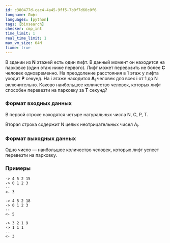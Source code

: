 ```yaml
---
id: c380477d-cac4-4a45-9ff5-7b0f7d60c0f6
longname: Лифт
languages: [python]
tags: [binsearch]
checker: cmp_int
time_limit: 1
real_time_limit: 1
max_vm_size: 64M
fixme: true
---
```



В здании из **N** этажей есть один лифт. В данный момент он находится на парковке (один этаж ниже первого). Лифт может перевозить не более **C** человек одновременно. На преодоление расстояния в 1 этаж у лифта уходит **P** секунд. На i этаже находится **A<sub>i</sub>** человек для всех i от 1 до N включительно. Каково наибольшее количество человек, которых лифт способен перевезти на парковку за **T** секунд?

### Формат входных данных

В первой строке находятся четыре натуральных числа N, C, P, T.

Вторая строка содержит N целых неотрицательных чисел A<sub>i</sub>.

### Формат выходных данных

Одно число — наибольшее количество человек, которых лифт успеет перевезти на парковку.

### Примеры

```
-> 4 5 2 15
-> 0 1 2 3
--
<- 3
```

```
-> 4 5 2 18
-> 0 1 2 3
--
<- 5
```

```
-> 3 2 1 9
-> 1 1 1
--
<- 3
```
